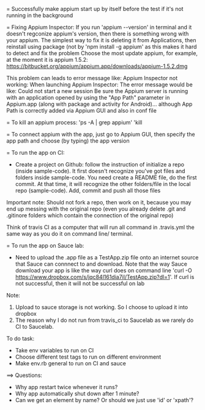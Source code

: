 = Successfully make appium start up by itself before the test if it's not running in the background

= Fixing Appium Inspector: If you run 'appium --version' in terminal and it doesn't regconize appium's version, then there is something wrong with your appium. The simplest way to fix it is deleting it from Applications, then reinstall using package (not by 'npm install -g appium' as this makes it hard to detect and fix the problem
Choose the most update appium, for example, at the moment
it is appium 1.5.2: https://bitbucket.org/appium/appium.app/downloads/appium-1.5.2.dmg

This problem can leads to error message like: Appium Inspector not working: When launching Appium Inspector: The error message would be like:
Could not start a new session
Be sure the Appium server is running with an application opened by using the "App Path" parameter in Appium.app (along with package and activity for Android)... although App Path is correctly added via Appium GUI and also in conf file

= To kill an appium process:
'ps -A | grep appium'
'kill <process id>

= To connect appium with the app, just go to Appium GUI, then specify the app path and choose (by typing) the app version

= To run the app on CI:
+ Create a project on Github: follow the instruction of initialize a repo (inside sample-code). It first doesn't recognize you've got files and folders inside sample-code. You need create a README file, do the first commit. At that time, it will recognize the other folders/file in the local repo (sample-code). Add, commit and push all those files

Important note: Should not fork a repo, then work on it, because you may end up messing with the original repo (even you already delete .git and .gitinore folders which contain the connection of the original repo)

Think of travis CI as a computer that will run all command in .travis.yml the same way as you do it on command line/ terminal.

= To run the app on Sauce lab:
+ Need to upload the .app file as a TestApp.zip file onto an internet source that Sauce can connnect to and download. Note that the way Sauce download your app is like the way curl does on command line 'curl -O https://www.dropbox.com/s/jqc84l161dia7il/TestApp.zip?dl=1'. If curl is not successful, then it will not be successful on lab

Note: 
1. Upload to sauce storage is not working. So I choose to upload it into dropbox
2. The reason why I do not run from travis_ci to Saucelab as we rarely do CI to Saucelab.


To do task:
+ Take env variables to run on CI
+ Choose different test tags to run on different environment
+ Make env.rb general to run on CI and sauce

==> Questions:
+ Why app restart twice whenever it runs?
+ Why app automatically shut down after 1 minute?
+ Can we get an element by name? Or should we just use 'id' or 'xpath'?